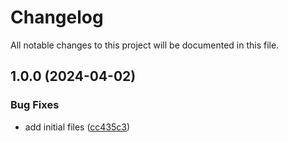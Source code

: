 # Changelog

All notable changes to this project will be documented in this file.

## 1.0.0 (2024-04-02)


### Bug Fixes

* add initial files ([cc435c3](https://github.com/ganexcloud/terraform-aws-budget/commit/cc435c3c3985527412e7233f910cee9bfac7b6fc))
